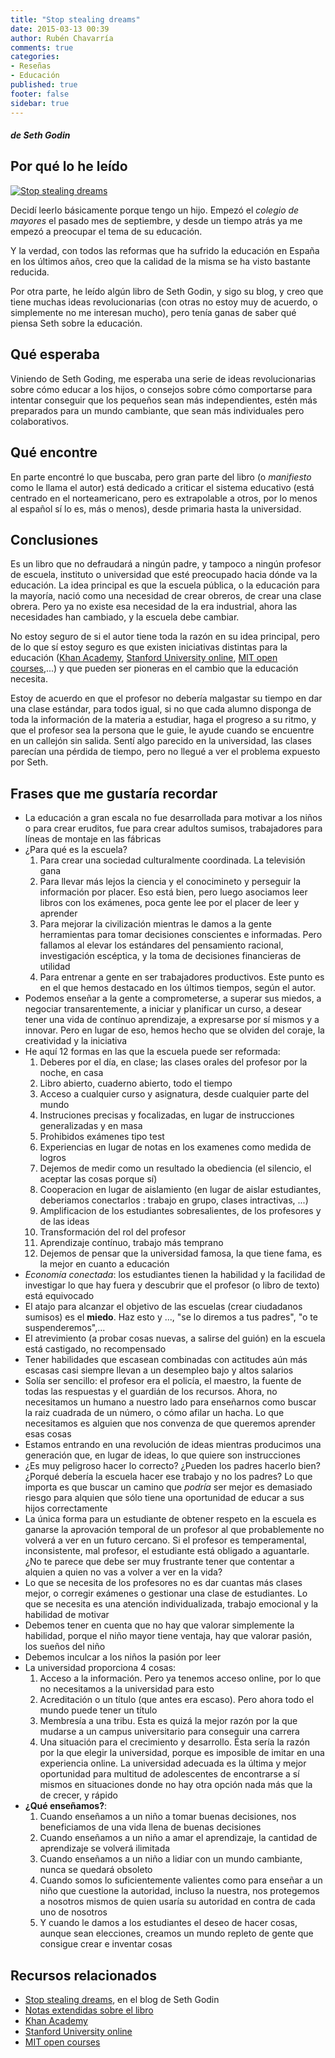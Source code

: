 ```yaml
---
title: "Stop stealing dreams"
date: 2015-03-13 00:39
author: Rubén Chavarría
comments: true
categories: 
- Reseñas
- Educación
published: true
footer: false
sidebar: true
---
```


##### de Seth Godin

## Por qué lo he leído

[![Stop stealing dreams](http://s1.hubimg.com/u/11789820_f260.jpg)][1]

Decidí leerlo básicamente porque tengo un hijo. Empezó el *colegio de mayores*
el pasado mes de septiembre, y desde un tiempo atrás ya me empezó a preocupar
el tema de su educación.

Y la verdad, con todos las reformas que ha sufrido la educación en España en
los últimos años, creo que la calidad de la misma se ha visto bastante reducida.

Por otra parte, he leído algún libro de Seth Godin, y sigo su blog, y creo que
tiene muchas ideas revolucionarias (con otras no estoy muy de acuerdo, o 
simplemente no me interesan mucho), pero tenía ganas de saber qué piensa Seth
sobre la educación.

<!-- more -->

## Qué esperaba

Viniendo de Seth Goding, me esperaba una serie de ideas revolucionarias sobre
cómo educar a los hijos, o consejos sobre cómo comportarse para intentar conseguir
que los pequeños sean más independientes, estén más preparados para un mundo
cambiante, que sean más individuales pero colaborativos.

## Qué encontre

En parte encontré lo que buscaba, pero gran parte del libro (o *manifiesto* como
le llama el autor) está dedicado a criticar el sistema educativo (está centrado
en el norteamericano, pero es extrapolable a otros, por lo menos al
español sí lo es, más o menos), desde primaria hasta la universidad.

## Conclusiones

Es un libro que no defraudará a ningún padre, y tampoco a ningún profesor de 
escuela, instituto o universidad que esté preocupado hacia dónde va la educación.
La idea principal es que la escuela pública, o la educación para la mayoría,
nació como una necesidad de crear obreros, de crear una clase obrera. Pero
ya no existe esa necesidad de la era industrial, ahora las necesidades han
cambiado, y la escuela debe cambiar.

No estoy seguro de si el autor tiene toda la razón en su idea principal, pero
de lo que sí estoy seguro es que existen iniciativas distintas para la educación
([Khan Academy], [Stanford University online], [MIT open courses],...) y que pueden ser pioneras
en el cambio que la educación necesita.

Estoy de acuerdo en que el profesor no debería malgastar su tiempo en dar una
clase estándar, para todos igual, si no que cada alumno disponga de toda la
información de la materia a estudiar, haga el progreso a su ritmo, y que el
profesor sea la persona que le guie, le ayude cuando se encuentre en un callejón
sin salida. Sentí algo parecido en la universidad, las clases parecían una
pérdida de tiempo, pero no llegué a ver el problema expuesto por Seth.

## Frases que me gustaría recordar

- La educación a gran escala no fue desarrollada para motivar a los niños o para crear eruditos, fue para crear adultos sumisos, trabajadores para líneas de montaje en las fábricas
- ¿Para qué es la escuela?
    1. Para crear una sociedad culturalmente coordinada. La televisión gana
    2. Para llevar más lejos la ciencia y el conocimineto y perseguir la información por placer. Eso está bien, pero luego asociamos leer libros con los exámenes, poca gente lee por el placer de leer y aprender
    3. Para mejorar la civilización mientras le damos a la gente herramientas para tomar decisiones conscientes e informadas. Pero fallamos al elevar los estándares del pensamiento racional, investigación escéptica, y la toma de decisiones financieras de utilidad
    4. Para entrenar a gente en ser trabajadores productivos. Este punto es en el que hemos destacado en los últimos tiempos, según el autor.
- Podemos enseñar a la gente a comprometerse, a superar sus miedos, a negociar transarentemente, a iniciar y planificar un curso, a desear tener una vida de contínuo aprendizaje, a expresarse por sí mismos y a innovar. Pero en lugar de eso, hemos hecho que se olviden del coraje, la creatividad y la iniciativa
- He aquí 12 formas en las que la escuela puede ser reformada:
    1. Deberes por el día, en clase; las clases orales del profesor por la noche, en casa
    2. Libro abierto, cuaderno abierto, todo el tiempo
    3. Acceso a cualquier curso y asignatura, desde cualquier parte del mundo
    4. Instruciones precisas y focalizadas, en lugar de instrucciones generalizadas y en masa
    5. Prohibidos exámenes tipo test
    6. Experiencias en lugar de notas en los examenes como medida de logros
    7. Dejemos de medir como un resultado la obediencia (el silencio, el aceptar las cosas porque sí)
    8. Cooperacion en lugar de aislamiento (en lugar de aislar estudiantes, deberiamos conectarlos : trabajo en grupo, clases intractivas, ...)
    9. Amplificacion de los estudiantes sobresalientes, de los profesores y de las ideas
    10. Transformación del rol del profesor
    11. Aprendizaje contínuo, trabajo más temprano
    12. Dejemos de pensar que la universidad famosa, la que tiene fama, es la mejor en cuanto a educación
- *Economía conectada*: los estudiantes tienen la habilidad y la facilidad de investigar lo que hay fuera y descubrir que el profesor (o libro de texto) está equivocado
- El atajo para alcanzar el objetivo de las escuelas (crear ciudadanos sumisos) es el **miedo**. Haz esto y ..., "se lo diremos a tus padres", "o te suspenderemos",...
- El atrevimiento (a probar cosas nuevas, a salirse del guión) en la escuela está castigado, no recompensado
- Tener habilidades que escasean combinadas con actitudes aún más escasas casi siempre llevan a un desempleo bajo y altos salarios
- Solía ser sencillo: el profesor era el policía, el maestro, la fuente de todas las respuestas y el guardián de los recursos. Ahora, no necesitamos un humano a nuestro lado para enseñarnos como buscar la raiz cuadrada de un número, o cómo afilar un hacha. Lo que necesitamos es alguien que nos convenza de que queremos aprender esas cosas
- Estamos entrando en una revolución de ideas mientras producimos una generación que, en lugar de ideas, lo que quiere son instrucciones
- ¿Es muy peligroso hacer lo correcto? ¿Pueden los padres hacerlo bien? ¿Porqué debería la escuela hacer ese trabajo y no los padres? Lo que importa es que buscar un camino que *podría* ser mejor es demasiado riesgo para alquien que sólo tiene una oportunidad de educar a sus hijos correctamente
- La única forma para un estudiante de obtener respeto en la escuela es ganarse la aprovación temporal de un profesor al que probablemente no volverá a ver en un futuro cercano. Si el profesor es temperamental, inconsistente, mal profesor, el estudiante está obligado a aguantarle. ¿No te parece que debe ser muy frustrante tener que contentar a alquien a quien no vas a volver a ver en la vida?
- Lo que se necesita de los profesores no es dar cuantas más clases mejor, o corregir exámenes o gestionar una clase de estudiantes. Lo que se necesita es una atención individualizada, trabajo emocional y la habilidad de motivar
- Debemos tener en cuenta que no hay que valorar simplemente la habilidad, porque el niño mayor tiene ventaja, hay que valorar pasión, los sueños del niño
- Debemos inculcar a los niños la pasión por leer
- La universidad proporciona 4 cosas:
    1. Acceso a la información. Pero ya tenemos acceso online, por lo que no necesitamos a la universidad para esto
    2. Acreditación o un título (que antes era escaso). Pero ahora todo el mundo puede tener un título
    3. Membresía a una tribu. Esta es quizá la mejor razón por la que mudarse a un campus universitario para conseguir una carrera
    4. Una situación para el crecimiento y desarrollo. Ésta sería la razón por la que elegir la universidad, porque es imposible de imitar en una experiencia online. La universidad adecuada es la última y mejor oportunidad para multitud de adolescentes de encontrarse a sí mismos en situaciones donde no hay otra opción nada más que la de crecer, y rápido
- **¿Qué enseñamos?**:
    1. Cuando enseñamos a un niño a tomar buenas decisiones, nos beneficiamos de una vida llena de buenas decisiones
    2. Cuando enseñamos a un niño a amar el aprendizaje, la cantidad de aprendizaje se volverá ilimitada
    3. Cuando enseñamos a un niño a lidiar con un mundo cambiante, nunca se quedará obsoleto
    4. Cuando somos lo suficientemente valientes como para enseñar a un niño que cuestione la autoridad, incluso la nuestra, nos protegemos a nosotros mismos de quien usaría su autoridad en contra de cada uno de nosotros
    5. Y cuando le damos a los estudiantes el deseo de hacer cosas, aunque sean elecciones, creamos un mundo repleto de gente que consigue crear e inventar cosas

## Recursos relacionados

- [Stop stealing dreams][1], en el blog de Seth Godin
- [Notas extendidas sobre el libro]
- [Khan Academy]
- [Stanford University online]
- [MIT open courses]

[1]: https://seths.blog/2014/09/the-shameful-fraud-of-sorting-for-youth-meritocracy/
[Notas extendidas sobre el libro]: https://github.com/rchavarria/blog-post-incubator/blob/master/published-book-notes/stop-stealing-dreams-by-seth-godin.md
[Khan Academy]: https://www.khanacademy.org
[Stanford University online]: http://online.stanford.edu
[MIT open courses]: http://ocw.mit.edu/index.htm
